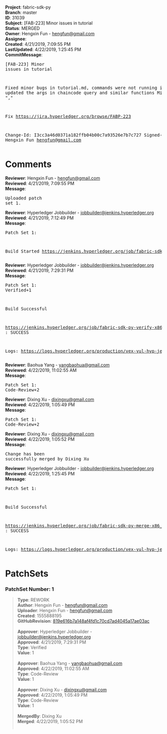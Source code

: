 <strong>Project</strong>: fabric-sdk-py<br><strong>Branch</strong>: master<br><strong>ID</strong>: 31039<br><strong>Subject</strong>: [FAB-223] Minor issues in tutorial<br><strong>Status</strong>: MERGED<br><strong>Owner</strong>: Hengxin Fun - hengfun@gmail.com<br><strong>Assignee</strong>:<br><strong>Created</strong>: 4/21/2019, 7:09:55 PM<br><strong>LastUpdated</strong>: 4/22/2019, 1:25:45 PM<br><strong>CommitMessage</strong>:<br><pre>[FAB-223] Minor issues in tutorial

Fixed minor bugs in tutorial.md, commands were not running in test
updated the args in chaincode query and similar functions
Missing ","

Fix https://jira.hyperledger.org/browse/FABP-223

Change-Id: I3cc3a46d0371a182ffb04b00c7a93526e7b7c727
Signed-off-by: Hengxin Fun <hengfun@gmail.com>
</pre><h1>Comments</h1><strong>Reviewer</strong>: Hengxin Fun - hengfun@gmail.com<br><strong>Reviewed</strong>: 4/21/2019, 7:09:55 PM<br><strong>Message</strong>: <pre>Uploaded patch set 1.</pre><strong>Reviewer</strong>: Hyperledger Jobbuilder - jobbuilder@jenkins.hyperledger.org<br><strong>Reviewed</strong>: 4/21/2019, 7:12:49 PM<br><strong>Message</strong>: <pre>Patch Set 1:

Build Started https://jenkins.hyperledger.org/job/fabric-sdk-py-verify-x86_64/702/</pre><strong>Reviewer</strong>: Hyperledger Jobbuilder - jobbuilder@jenkins.hyperledger.org<br><strong>Reviewed</strong>: 4/21/2019, 7:29:31 PM<br><strong>Message</strong>: <pre>Patch Set 1: Verified+1

Build Successful 

https://jenkins.hyperledger.org/job/fabric-sdk-py-verify-x86_64/702/ : SUCCESS

Logs: https://logs.hyperledger.org/production/vex-yul-hyp-jenkins-3/fabric-sdk-py-verify-x86_64/702</pre><strong>Reviewer</strong>: Baohua Yang - yangbaohua@gmail.com<br><strong>Reviewed</strong>: 4/22/2019, 11:02:55 AM<br><strong>Message</strong>: <pre>Patch Set 1: Code-Review+2</pre><strong>Reviewer</strong>: Dixing Xu - dixingxu@gmail.com<br><strong>Reviewed</strong>: 4/22/2019, 1:05:49 PM<br><strong>Message</strong>: <pre>Patch Set 1: Code-Review+2</pre><strong>Reviewer</strong>: Dixing Xu - dixingxu@gmail.com<br><strong>Reviewed</strong>: 4/22/2019, 1:05:52 PM<br><strong>Message</strong>: <pre>Change has been successfully merged by Dixing Xu</pre><strong>Reviewer</strong>: Hyperledger Jobbuilder - jobbuilder@jenkins.hyperledger.org<br><strong>Reviewed</strong>: 4/22/2019, 1:25:45 PM<br><strong>Message</strong>: <pre>Patch Set 1:

Build Successful 

https://jenkins.hyperledger.org/job/fabric-sdk-py-merge-x86_64/4/ : SUCCESS

Logs: https://logs.hyperledger.org/production/vex-yul-hyp-jenkins-3/fabric-sdk-py-merge-x86_64/4</pre><h1>PatchSets</h1><h3>PatchSet Number: 1</h3><blockquote><strong>Type</strong>: REWORK<br><strong>Author</strong>: Hengxin Fun - hengfun@gmail.com<br><strong>Uploader</strong>: Hengxin Fun - hengfun@gmail.com<br><strong>Created</strong>: 1555888195<br><strong>GitHubRevision</strong>: [819e616b7a148af4fd1c70cd7ad4045a17ae03ac](https://github.com/hyperledger/fabric-sdk-py/commit/819e616b7a148af4fd1c70cd7ad4045a17ae03ac)<br><br><strong>Approver</strong>: Hyperledger Jobbuilder - jobbuilder@jenkins.hyperledger.org<br><strong>Approved</strong>: 4/21/2019, 7:29:31 PM<br><strong>Type</strong>: Verified<br><strong>Value</strong>: 1<br><br><strong>Approver</strong>: Baohua Yang - yangbaohua@gmail.com<br><strong>Approved</strong>: 4/22/2019, 11:02:55 AM<br><strong>Type</strong>: Code-Review<br><strong>Value</strong>: 1<br><br><strong>Approver</strong>: Dixing Xu - dixingxu@gmail.com<br><strong>Approved</strong>: 4/22/2019, 1:05:49 PM<br><strong>Type</strong>: Code-Review<br><strong>Value</strong>: 1<br><br><strong>MergedBy</strong>: Dixing Xu<br><strong>Merged</strong>: 4/22/2019, 1:05:52 PM<br><br></blockquote>